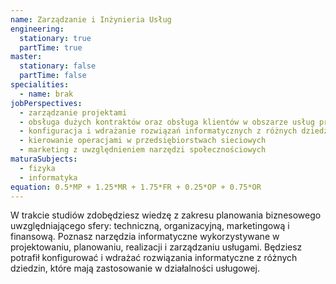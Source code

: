 ```yaml
---
name: Zarządzanie i Inżynieria Usług
engineering:
  stationary: true
  partTime: true
master:
  stationary: false
  partTime: false
specialities:
  - name: brak
jobPerspectives:
  - zarządzanie projektami
  - obsługa dużych kontraktów oraz obsługa klientów w obszarze usług przemysłowych
  - konfiguracja i wdrażanie rozwiązań informatycznych z różnych dziedzin, które mają zastosowanie w działalności usługowej
  - kierowanie operacjami w przedsiębiorstwach sieciowych 
  - marketing z uwzględnieniem narzędzi społecznościowych
maturaSubjects:
  - fizyka
  - informatyka
equation: 0.5*MP + 1.25*MR + 1.75*FR + 0.25*OP + 0.75*OR
---
```

W trakcie studiów zdobędziesz wiedzę z zakresu planowania biznesowego uwzględniającego sfery: techniczną, organizacyjną, marketingową i finansową. Poznasz narzędzia informatyczne wykorzystywane w projektowaniu, planowaniu, realizacji i zarządzaniu usługami. Będziesz potrafił konfigurować i wdrażać rozwiązania informatyczne z różnych dziedzin, które mają zastosowanie w działalności usługowej. 
